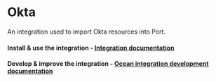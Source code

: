 # Okta

An integration used to import Okta resources into Port.

#### Install & use the integration - [Integration documentation](https://docs.port.io/build-your-software-catalog/sync-data-to-catalog/other/okta)

#### Develop & improve the integration - [Ocean integration development documentation](https://ocean.port.io/develop-an-integration/)
